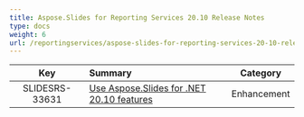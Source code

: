 ```yaml
---
title: Aspose.Slides for Reporting Services 20.10 Release Notes
type: docs
weight: 6
url: /reportingservices/aspose-slides-for-reporting-services-20-10-release-notes/
---
```


|**Key** |**Summary** |**Category** |
| :-: | :- | :-: |
|SLIDESRS-33631|[Use Aspose.Slides for .NET 20.10 features](https://docs.aspose.com/slides/net/aspose-slides-for-net-20-10-release-notes/)|Enhancement|

